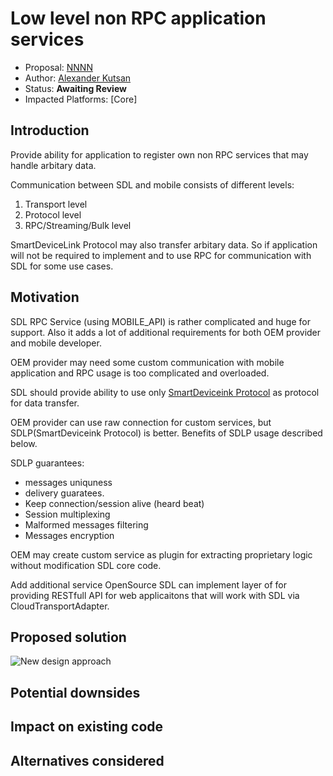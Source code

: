 # Low level non RPC application services 

* Proposal: [NNNN](nnnn-http-app-service.md)
* Author: [Alexander Kutsan](https://github.com/LuxoftAKutsan)
* Status: **Awaiting Review**
* Impacted Platforms: [Core]

## Introduction

Provide ability for application to register own non RPC services that may handle arbitary data. 

Communication between SDL and mobile consists of different levels:
 
 1. Transport level
 2. Protocol level
 3. RPC/Streaming/Bulk level

SmartDeviceLink Protocol may also transfer arbitary data. 
So if application will not be required to implement and to use RPC for communication with SDL for some use cases. 

 
## Motivation

SDL RPC Service (using MOBILE_API) is rather complicated and huge for support.
Also it adds a lot of additional requirements for both OEM provider and mobile developer. 

OEM provider may need some custom communication with mobile application and RPC usage is too complicated and overloaded.

SDL should provide ability to use only [SmartDeviceink Protocol](https://github.com/smartdevicelink/protocol_spec) as protocol for data transfer. 

OEM provider can use raw connection for custom services, but SDLP(SmartDeviceink Protocol) is better.
Benefits of SDLP usage described below. 

SDLP guarantees:
 - messages uniquness 
 - delivery guaratees.
 - Keep connection/session alive (heard beat)
 - Session multiplexing
 - Malformed messages filtering
 - Messages encryption

OEM may create custom service as plugin for extracting proprietary logic without modification SDL core code.

Add additional service OpenSource SDL can implement layer of for providing RESTfull API for web applicaitons that will work with SDL via CloudTransportAdapter.

## Proposed solution
![New design approach](../assets/proposals/nnnn-split_policies/new_design.png)

## Potential downsides

## Impact on existing code

## Alternatives considered

